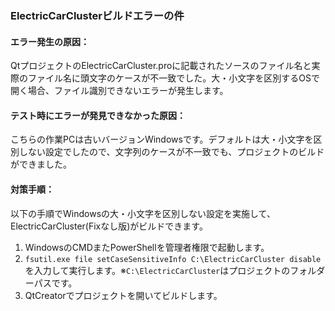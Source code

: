 ### ElectricCarClusterビルドエラーの件

#### エラー発生の原因：
QtプロジェクトのElectricCarCluster.proに記載されたソースのファイル名と実際のファイル名に頭文字のケースが不一致でした。大・小文字を区別するOSで開く場合、ファイル識別できないエラーが発生します。

#### テスト時にエラーが発見できなかった原因：
こちらの作業PCは古いバージョンWindowsです。デフォルトは大・小文字を区別しない設定でしたので、文字列のケースが不一致でも、プロジェクトのビルドができました。

#### 対策手順：
以下の手順でWindowsの大・小文字を区別しない設定を実施して、ElectricCarCluster(Fixなし版)がビルドできます。
1. WindowsのCMDまたPowerShellを管理者権限で起動します。
2. `fsutil.exe file setCaseSensitiveInfo C:\ElectricCarCluster disable`を入力して実行します。※`C:\ElectricCarCluster`はプロジェクトのフォルダーパスです。
3. QtCreatorでプロジェクトを開いてビルドします。
